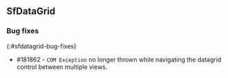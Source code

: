 ## SfDataGrid

### Bug fixes
{:#sfdatagrid-bug-fixes}

* \#181862 - `COM Exception` no longer thrown while navigating the datagrid control between multiple views.


